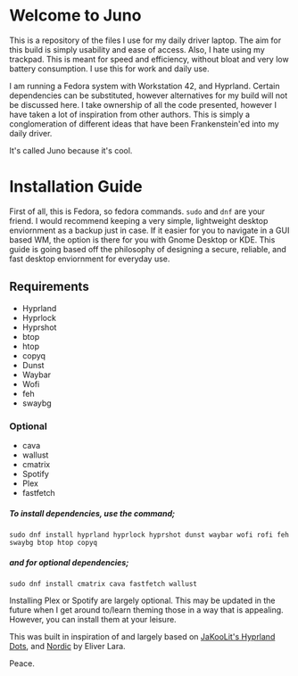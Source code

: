 # Welcome to Juno
<p>This is a repository of the files I use for my daily driver laptop. The aim for this build is simply usability and ease of access. Also, I hate using my trackpad. This is meant for speed and efficiency, without bloat and very low battery consumption. I use this for work and daily use. <p>

  
  <p>I am running a Fedora system with Workstation 42, and Hyprland. Certain dependencies can be substituted, however alternatives for my build will not be discussed here. I take ownership of all the code presented, however I have taken a lot of inspiration from other authors. This is simply a conglomeration of different ideas that have been Frankenstein'ed into my daily driver. </p>

  
  It's called Juno because it's cool.
  

# Installation Guide
  First of all, this is Fedora, so fedora commands. `sudo` and `dnf` are your friend. I would recommend keeping a very simple, lightweight desktop enviornment as a backup just in case. If it easier for you to navigate in a GUI based WM, the option is there for you with Gnome Desktop or KDE. This guide is going based off the philosophy of designing a secure, reliable, and fast desktop enviornment for everyday use. 

## Requirements
- Hyprland
- Hyprlock
- Hyprshot
- btop
- htop
- copyq
- Dunst
- Waybar
- Wofi
- feh
- swaybg
### Optional
- cava
- wallust
- cmatrix
- Spotify
- Plex
- fastfetch

##### To install dependencies, use the command;

```
sudo dnf install hyprland hyprlock hyprshot dunst waybar wofi rofi feh swaybg btop htop copyq
```

##### and for optional dependencies;

```
sudo dnf install cmatrix cava fastfetch wallust
```

Installing Plex or Spotify are largely optional. This may be updated in the future when I get around to/learn theming those in a way that is appealing. However, you can install them at your leisure. 

This was built in inspiration of and largely based on [JaKooLit's Hyprland Dots](https://github.com/JaKooLit/Hyprland-Dots), and [Nordic](https://github.com/EliverLara/Nordic) by Eliver Lara.

<p> Peace. <p>







 
